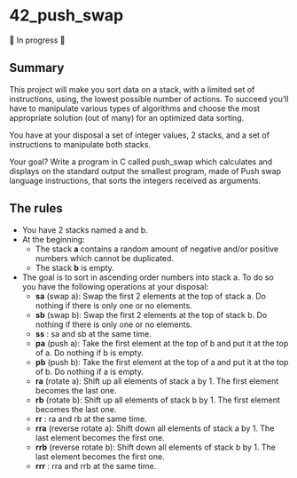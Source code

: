 # 42_push_swap

🚧 In progress 🚧

## Summary

This project will make you sort data on a stack, with a limited set of instructions, using, the lowest possible number of actions. To succeed you’ll have to manipulate various types of algorithms and choose the most appropriate solution (out of many) for an optimized data sorting.

You have at your disposal a set of integer values, 2 stacks, and a set of instructions to manipulate both stacks.

Your goal? Write a program in C called push_swap which calculates and displays on the standard output the smallest program, made of Push swap language instructions, that sorts the integers received as arguments.

## The rules
- You have 2 stacks named a and b.
- At the beginning:
  - The stack **a** contains a random amount of negative and/or positive numbers which cannot be duplicated.
  - The stack **b** is empty.
- The goal is to sort in ascending order numbers into stack a. To do so you have the following operations at your disposal:
  - **sa** (swap a): Swap the first 2 elements at the top of stack a. Do nothing if there is only one or no elements.
  - **sb** (swap b): Swap the first 2 elements at the top of stack b. Do nothing if there is only one or no elements.
  - **ss** : sa and sb at the same time.
  - **pa** (push a): Take the first element at the top of b and put it at the top of a. Do nothing if b is empty.
  - **pb** (push b): Take the first element at the top of a and put it at the top of b. Do nothing if a is empty.
  - **ra** (rotate a): Shift up all elements of stack a by 1. The first element becomes the last one.
  - **rb** (rotate b): Shift up all elements of stack b by 1. The first element becomes the last one.
  - **rr** : ra and rb at the same time.
  - **rra** (reverse rotate a): Shift down all elements of stack a by 1. The last element becomes the first one.
  - **rrb** (reverse rotate b): Shift down all elements of stack b by 1. The last element becomes the first one.
  - **rrr** : rra and rrb at the same time.

